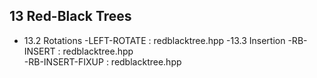 13 Red-Black Trees
-------------------

- 13.2 Rotations
 -LEFT-ROTATE		:	redblacktree.hpp
-13.3 Insertion
 -RB-INSERT		:	redblacktree.hpp	
 -RB-INSERT-FIXUP	:	redblacktree.hpp
